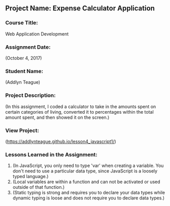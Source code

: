 ## Project Name:  Expense Calculator Application

### Course Title:
Web Application Development

### Assignment Date:  
(October 4, 2017)

### Student Name:  
(Addlyn Teague)

### Project Description:
(In this assignment, I coded a calculator to take in the amounts spent on certain categories of living, converted it to percentages within the total amount spent, and then showed it on the screen.)

### View Project:
(https://addlynteague.github.io/lesson4_javascript1/)

### Lessons Learned in the Assignment:
1. (In JavaScript, you only need to type 'var' when creating a variable. You don't need to use a particular data type, since JavaScript is a loosely typed language.)
2. (Local variables are within a function and can not be activated or used outside of that function.)
3. (Static typing is strong and requires you to declare your data types while dynamic typing is loose and does not require you to declare data types.)

